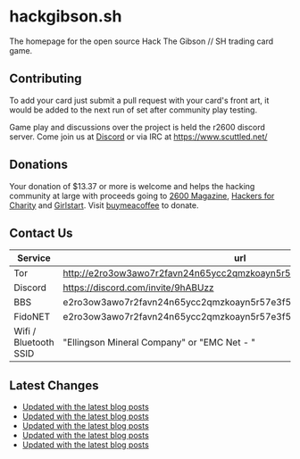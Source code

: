 # hackgibson.sh
The homepage for the open source Hack The Gibson // SH trading card game.


## Contributing

To add your card just submit a pull request with your card's front art, it would be added to the next run of set after community play testing.

Game play and discussions over the project is held the r2600 discord server. Come join us at [Discord](https://discord.com/invite/9hABUzz) or via IRC at https://www.scuttled.net/


## Donations

Your donation of $13.37 or more is welcome and helps the hacking community at large with proceeds going to [2600 Magazine](https://2600.com/), [Hackers for Charity](https://hackersforcharity.org) and [Girlstart](https://girlstart.org).  Visit [buymeacoffee](https://www.buymeacoffee.com/hackgibson.sh) to donate.


## Contact Us

Service | url
-|-
Tor | http://e2ro3ow3awo7r2favn24n65ycc2qmzkoayn5r57e3f56nvjwdcgg32ad.onion
Discord | https://discord.com/invite/9hABUzz
BBS | e2ro3ow3awo7r2favn24n65ycc2qmzkoayn5r57e3f56nvjwdcgg32ad.onion:23
FidoNET | e2ro3ow3awo7r2favn24n65ycc2qmzkoayn5r57e3f56nvjwdcgg32ad.onion:24554
Wifi / Bluetooth SSID | "Ellingson Mineral Company" or "EMC Net - <fidonet address>"

## Latest Changes
<!-- BLOG-POST-LIST:START -->
- [Updated with the latest blog posts](https://github.com/DFW2600/hackgibson.sh/commit/141601bf0acd6c34c1c74c00729f1f19bec8cc93)
- [Updated with the latest blog posts](https://github.com/DFW2600/hackgibson.sh/commit/05dd6af79919440dec8c225f9672b6ca8b17f874)
- [Updated with the latest blog posts](https://github.com/DFW2600/hackgibson.sh/commit/0dba2efee9de6142f0631f880418e60b4585a6d3)
- [Updated with the latest blog posts](https://github.com/DFW2600/hackgibson.sh/commit/664bcd9e8f20a5ca8b1c5e215a19d3db5b2bbe4c)
- [Updated with the latest blog posts](https://github.com/DFW2600/hackgibson.sh/commit/5f9b80f74103d7f65f352b4cf568c442b0022683)
<!-- BLOG-POST-LIST:END -->

